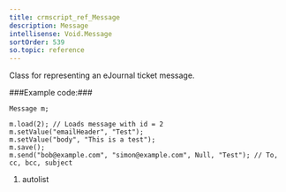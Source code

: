 ```yaml
---
title: crmscript_ref_Message
description: Message
intellisense: Void.Message
sortOrder: 539
so.topic: reference
---
```



Class for representing an eJournal ticket message.




###Example code:###


    Message m;
    
    m.load(2); // Loads message with id = 2
    m.setValue("emailHeader", "Test");
    m.setValue("body", "This is a test");
    m.save();
    m.send("bob@example.com", "simon@example.com", Null, "Test"); // To, cc, bcc, subject




1. autolist

